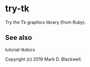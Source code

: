 # try-tk

Try the Tk graphics library (from Ruby).

## See also

tutorial-tkdocs

Copyright (c) 2019 Mark D. Blackwell.
